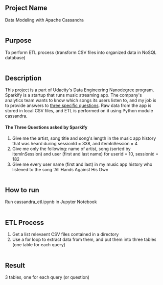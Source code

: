 ## Project Name
Data Modeling with Apache Cassandra<br><br>

## Purpose
To perform ETL process (transform CSV files into organized data in NoSQL database)<br><br>

## Description
This project is a part of Udacity's Data Engineering Nanodegree program. Sparkify is a startup that runs music streaming app. The company's analytics team wants to know which songs its users listen to, and my job is to provide answers to <u>three specific questions</u>. Raw data from the app is stored in local CSV files, and ETL is performed on it using Python module cassandra.

#### The Three Questions asked by Sparkify
1. Give me the artist, song title and song's length in the music app history that was heard during sessionId = 338, and itemInSession = 4
2. Give me only the following: name of artist, song (sorted by itemInSession) and user (first and last name) for userid = 10, sessionid = 182
3. Give me every user name (first and last) in my music app history who listened to the song 'All Hands Against His Own<br><br>

## How to run
Run cassandra_etl.ipynb in Jupyter Notebook<br><br>

## ETL Process
1. Get a list relevaent CSV files contained in a directory
2. Use a for loop to extract data from them, and put them into three tables (one table for each query)<br><br>

## Result
3 tables, one for each query (or question)
